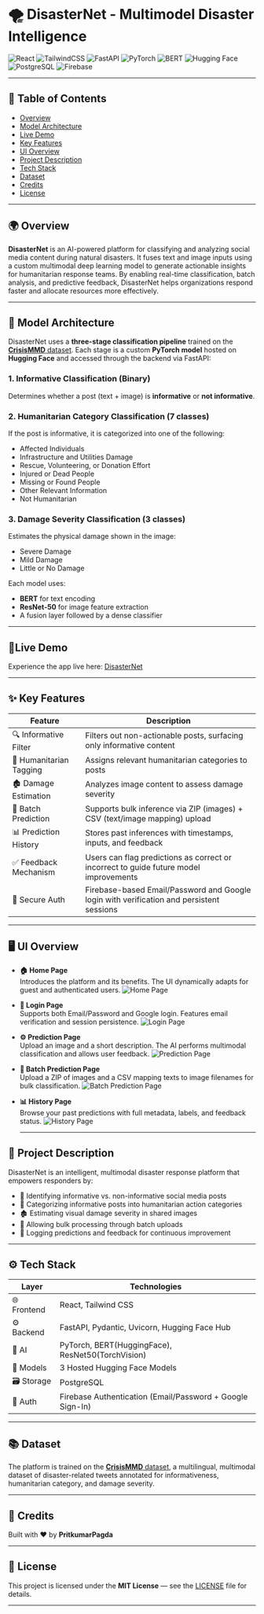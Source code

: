 
# 🌪️ DisasterNet - Multimodel Disaster Intelligence

![React](https://img.shields.io/badge/React-20232A?style=for-the-badge&logo=react&logoColor=61DAFB) ![TailwindCSS](https://img.shields.io/badge/TailwindCSS-0f172a?style=for-the-badge&logo=tailwind-css&logoColor=38bdf8) ![FastAPI](https://img.shields.io/badge/FastAPI-005571?style=for-the-badge&logo=fastapi&logoColor=white)  ![PyTorch](https://img.shields.io/badge/PyTorch-EE4C2C?style=for-the-badge&logo=pytorch&logoColor=white) ![BERT](https://img.shields.io/badge/BERT-0052CC?style=for-the-badge&logo=google&logoColor=white)  ![Hugging Face](https://img.shields.io/badge/HuggingFace-FFD21F?style=for-the-badge&logo=huggingface&logoColor=black)  ![PostgreSQL](https://img.shields.io/badge/Postgres%20-4285F4?style=for-the-badge&logo=postgresql&logoColor=white)  ![Firebase](https://img.shields.io/badge/Firebase-FFCA28?style=for-the-badge&logo=firebase&logoColor=black) 

---
## 📌 Table of Contents
- [Overview](#-overview)
- [Model Architecture](#-model-architecture)
- [Live Demo](#-live-demo)
- [Key Features](#-key-features)
- [UI Overview](#-ui-overview)
- [Project Description](#-project-description)
- [Tech Stack](#-tech-stack)
- [Dataset](#-dataset)
- [Credits](#-credits)
- [License](#-license)

---
## 🌍 Overview

**DisasterNet** is an AI-powered platform for classifying and analyzing social media content during natural disasters. It fuses text and image inputs using a custom multimodal deep learning model to generate actionable insights for humanitarian response teams. By enabling real-time classification, batch analysis, and predictive feedback, DisasterNet helps organizations respond faster and allocate resources more effectively.

---

## 🧠 Model Architecture

DisasterNet uses a **three-stage classification pipeline** trained on the [**CrisisMMD** dataset](https://crisisnlp.qcri.org/crisismmd). Each stage is a custom **PyTorch model** hosted on **Hugging Face** and accessed through the backend via FastAPI:

### 1. Informative Classification (Binary)
Determines whether a post (text + image) is **informative** or **not informative**.

### 2. Humanitarian Category Classification (7 classes)
If the post is informative, it is categorized into one of the following:

- Affected Individuals  
- Infrastructure and Utilities Damage  
- Rescue, Volunteering, or Donation Effort  
- Injured or Dead People  
- Missing or Found People  
- Other Relevant Information  
- Not Humanitarian

### 3. Damage Severity Classification (3 classes)
Estimates the physical damage shown in the image:

- Severe Damage  
- Mild Damage  
- Little or No Damage

Each model uses:
- **BERT** for text encoding  
- **ResNet-50** for image feature extraction  
- A fusion layer followed by a dense classifier

---
## 🌟Live Demo

Experience the app live here: [DisasterNet](https://disaster-net.vercel.app)

---
## ✨ Key Features

| Feature                 | Description                                                                                 |
|-------------------------|---------------------------------------------------------------------------------------------|
| 🔍 Informative Filter     | Filters out non-actionable posts, surfacing only informative content          |
| 🧠 Humanitarian Tagging   | Assigns relevant humanitarian categories to posts          |
| 🏚️ Damage Estimation     | Analyzes image content to assess damage severity     |
| 📂 Batch Prediction      | Supports bulk inference via ZIP (images) + CSV (text/image mapping) upload   |
| 📊 Prediction History    | Stores past inferences with timestamps, inputs, and feedback              |
| ✅ Feedback Mechanism     | Users can flag predictions as correct or incorrect to guide future model improvements      |
| 🔐 Secure Auth           | Firebase-based Email/Password and Google login with verification and persistent sessions  |

---
## 🖥️ UI Overview

- **🏠 Home Page**  
  Introduces the platform and its benefits. The UI dynamically adapts for guest and authenticated users. 
  ![Home Page](assets/LandingPage.png)

- **🔐 Login Page**  
  Supports both Email/Password and Google login. Features email verification and session persistence.
  ![Login Page](assets/LoginPage.png)

- **⚙️ Prediction Page**  
  Upload an image and a short description. The AI performs multimodal classification and allows user feedback.
  ![Prediction Page](assets/PredicitonPage.gif)

- **📂 Batch Prediction Page**  
  Upload a ZIP of images and a CSV mapping texts to image filenames for bulk classification. 
  ![Batch Prediction Page](assets/BatchPredictionPage.png)

- **📊 History Page**  
  Browse your past predictions with full metadata, labels, and feedback status.
  ![History Page](assets/HistoryPage.png)

  ---

## 🧾 Project Description

  DisasterNet is an intelligent, multimodal disaster response platform that empowers responders by:

- 🧠 Identifying informative vs. non-informative social media posts  
- 📌 Categorizing informative posts into humanitarian action categories  
- 🏚️ Estimating visual damage severity in shared images  
- 📂 Allowing bulk processing through batch uploads  
- 🔁 Logging predictions and feedback for continuous improvement
---


## ⚙️ Tech Stack

| Layer          | Technologies                                      |
|----------------|--------------------------------------------------|
| 🌐 Frontend    | React, Tailwind CSS                             |
| ⚙️ Backend     | FastAPI, Pydantic, Uvicorn, Hugging Face Hub       |
| 🤖 AI          | PyTorch, BERT(HuggingFace), ResNet50(TorchVision) |
| 🧠 Models      | 3 Hosted Hugging Face Models                      |
| 🗃️ Storage      | PostgreSQL                                      |
| 🔐 Auth	         | Firebase Authentication (Email/Password + Google Sign-In)|

---

## 📚 Dataset

The platform is trained on the [**CrisisMMD** dataset](https://crisisnlp.qcri.org/crisismmd), a multilingual, multimodal dataset of disaster-related tweets annotated for informativeness, humanitarian category, and damage severity.

---
## 🙌 Credits

Built with ❤️ by **PritkumarPagda**

---
## 📄 License

This project is licensed under the **MIT License** — see the [LICENSE](LICENSE) file for details.

---
